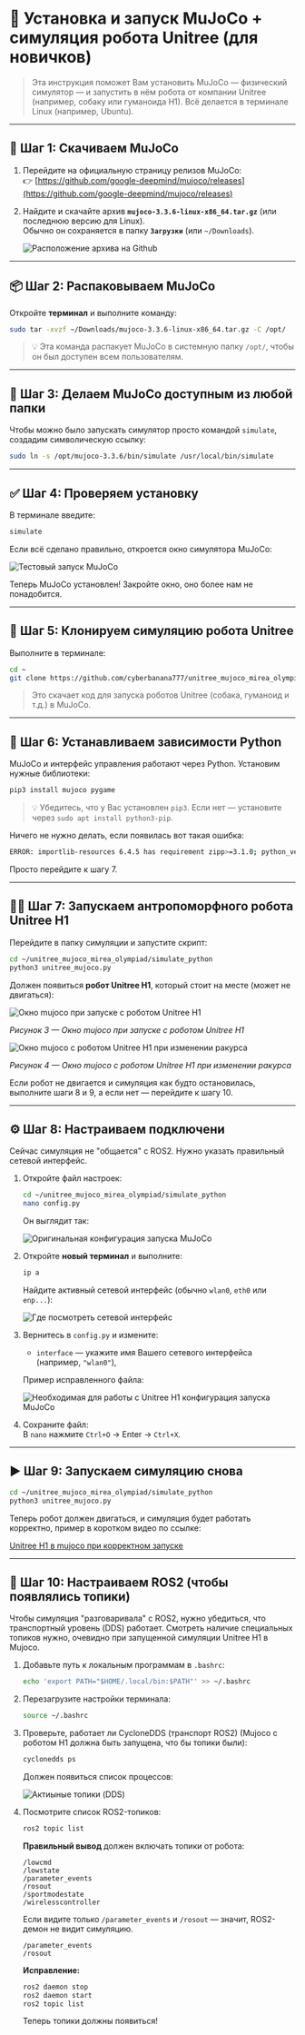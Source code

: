# 🧪 Установка и запуск MuJoCo + симуляция робота Unitree (для новичков)

> Эта инструкция поможет Вам установить MuJoCo — физический симулятор — и запустить в нём робота от компании Unitree (например, собаку или гуманоида H1). Всё делается в терминале Linux (например, Ubuntu).

---

## 🔽 Шаг 1: Скачиваем MuJoCo

1. Перейдите на официальную страницу релизов MuJoCo:  
   👉 [https://github.com/google-deepmind/mujoco/releases](https://github.com/google-deepmind/mujoco/releases)

2. Найдите и скачайте архив **`mujoco-3.3.6-linux-x86_64.tar.gz`** (или последнюю версию для Linux).  
   Обычно он сохраняется в папку **`Загрузки`** (или `~/Downloads`).

   ![Расположение архива на Github](photo_for_instructions/mujoco/archive_mujoco.png)

---

## 📦 Шаг 2: Распаковываем MuJoCo

Откройте **терминал** и выполните команду:

```bash
sudo tar -xvzf ~/Downloads/mujoco-3.3.6-linux-x86_64.tar.gz -C /opt/
```

> 💡 Эта команда распакует MuJoCo в системную папку `/opt/`, чтобы он был доступен всем пользователям.

---

## 🔗 Шаг 3: Делаем MuJoCo доступным из любой папки

Чтобы можно было запускать симулятор просто командой `simulate`, создадим символическую ссылку:

```bash
sudo ln -s /opt/mujoco-3.3.6/bin/simulate /usr/local/bin/simulate
```

---

## ✅ Шаг 4: Проверяем установку

В терминале введите:

```bash
simulate
```

Если всё сделано правильно, откроется окно симулятора MuJoCo:

![Тестовый запуск MuJoCo](photo_for_instructions/mujoco/simulate_test.png)

Теперь MuJoCo установлен! Закройте окно, оно более нам не понадобится. 

---

## 🤖 Шаг 5: Клонируем симуляцию робота Unitree

Выполните в терминале:

```bash
cd ~
git clone https://github.com/cyberbanana777/unitree_mujoco_mirea_olympiad.git
```

> Это скачает код для запуска роботов Unitree (собака, гуманоид и т.д.) в MuJoCo.

---

## 🧩 Шаг 6: Устанавливаем зависимости Python

MuJoCo и интерфейс управления работают через Python. Установим нужные библиотеки:

```bash
pip3 install mujoco pygame
```

> 💡 Убедитесь, что у Вас установлен `pip3`. Если нет — установите через `sudo apt install python3-pip`.
>

Ничего не нужно делать, если появилась вот такая ошибка:
```bash
ERROR: importlib-resources 6.4.5 has requirement zipp>=3.1.0; python_version < "3.10", but you'll have zipp 1.0.0 which is incompatible.
```

Просто перейдите к шагу 7.


---

## 🤖✨ Шаг 7: Запускаем антропоморфного робота Unitree H1

Перейдите в папку симуляции и запустите скрипт:

```bash
cd ~/unitree_mujoco_mirea_olympiad/simulate_python
python3 unitree_mujoco.py
```

Должен появиться **робот Unitree H1**, который стоит на месте (может не двигаться):

![Окно mujoco при запуске с роботом Unitree H1](photo_for_instructions/mujoco/view_when_opened.png)

*Рисунок 3 — Окно mujoco при запуске с роботом Unitree H1*

![Окно mujoco с роботом Unitree H1 при изменении ракурса](photo_for_instructions/mujoco/view_in_the_distance.png)

*Рисунок 4 — Окно mujoco с роботом Unitree H1 при изменении ракурса*

Если робот не двигается и симуляция как будто остановилась, выполните шаги 8 и 9, а если нет — перейдите к шагу 10.

---

## ⚙️ Шаг 8: Настраиваем подключени

Сейчас симуляция не "общается" с ROS2. Нужно указать правильный сетевой интерфейс.

1. Откройте файл настроек:

   ```bash
   cd ~/unitree_mujoco_mirea_olympiad/simulate_python
   nano config.py
   ```

   Он выглядит так:

   ![Оригинальная конфигурация запуска MuJoCo](photo_for_instructions/mujoco/config_mujoco1.png)

2. Откройте **новый терминал** и выполните:

   ```bash
   ip a
   ```

   Найдите активный сетевой интерфейс (обычно `wlan0`, `eth0` или `enp...`):

   ![Где посмотреть сетевой интерфейс](photo_for_instructions/mujoco/net_interface.png)

3. Вернитесь в `config.py` и измените:
   - `interface` — укажите имя Вашего сетевого интерфейса (например, `"wlan0"`),

   Пример исправленного файла:

   ![Необходимая для работы с Unitree H1 конфигурация запуска MuJoCo](photo_for_instructions/mujoco/config_mujoco2.png)

4. Сохраните файл:  
   В `nano` нажмите `Ctrl+O` → Enter → `Ctrl+X`.

---

## ▶️ Шаг 9: Запускаем симуляцию снова

```bash
cd ~/unitree_mujoco_mirea_olympiad/simulate_python
python3 unitree_mujoco.py
```

Теперь робот должен двигаться, и симуляция будет работать корректно, пример в коротком видео по ссылке:

[Unitree H1 в mujoco при корректном запуске](https://disk.yandex.ru/i/a1jsti4PgwaFvA)


---

## 📡 Шаг 10: Настраиваем ROS2 (чтобы появлялись топики)

Чтобы симуляция "разговаривала" с ROS2, нужно убедиться, что транспортный уровень (DDS) работает. Смотреть наличие специальных топиков нужно, очевидно при запущенной симуляции Unitree H1 в Mujoco.

1. Добавьте путь к локальным программам в `.bashrc`:

   ```bash
   echo 'export PATH="$HOME/.local/bin:$PATH"' >> ~/.bashrc
   ```

2. Перезагрузите настройки терминала:

   ```bash
   source ~/.bashrc
   ```

3. Проверьте, работает ли CycloneDDS (транспорт ROS2) (Mujoco с роботом H1 должна быть запущена, что бы топики были):

   ```bash
   cyclonedds ps
   ```

   Должен появиться список процессов:

   ![Актиыные топики (DDS)](photo_for_instructions/mujoco/cyclonedds_ps.png)

4. Посмотрите список ROS2-топиков:

   ```bash
   ros2 topic list
   ```

   **Правильный вывод** должен включать топики от робота:

   ```
   /lowcmd
   /lowstate
   /parameter_events
   /rosout
   /sportmodestate
   /wirelesscontroller
   ```

   Если видите только `/parameter_events` и `/rosout` — значит, ROS2-демон не видит симуляцию.
   
   ```
   /parameter_events
   /rosout
   ```

   **Исправление:**

   ```bash
   ros2 daemon stop
   ros2 daemon start
   ros2 topic list
   ```

   Теперь топики должны появиться!
